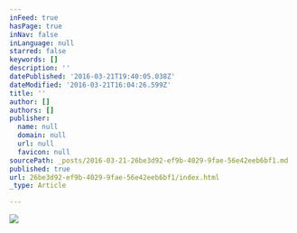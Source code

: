 ```yaml
---
inFeed: true
hasPage: true
inNav: false
inLanguage: null
starred: false
keywords: []
description: ''
datePublished: '2016-03-21T19:40:05.038Z'
dateModified: '2016-03-21T16:04:26.599Z'
title: ''
author: []
authors: []
publisher:
  name: null
  domain: null
  url: null
  favicon: null
sourcePath: _posts/2016-03-21-26be3d92-ef9b-4029-9fae-56e42eeb6bf1.md
published: true
url: 26be3d92-ef9b-4029-9fae-56e42eeb6bf1/index.html
_type: Article

---
```

![](https://the-grid-user-content.s3-us-west-2.amazonaws.com/89d25726-bfb4-4cc7-95b2-3abb0b956974.jpg)